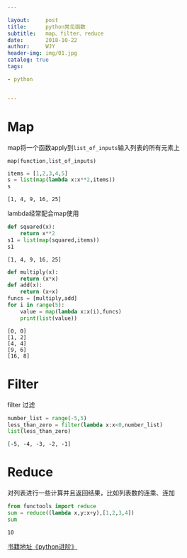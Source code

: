 ```yaml
---

layout:     post
title:      python常见函数
subtitle:   map、filter、reduce
date:       2018-10-22
author:     WJY
header-img: img/01.jpg
catalog: true
tags:

- python


---
```




# Map

map将一个函数apply到`list_of_inputs`输入列表的所有元素上

`map(function,list_of_inputs)`


```python
items = [1,2,3,4,5]
s = list(map(lambda x:x**2,items))
s
```




    [1, 4, 9, 16, 25]



lambda经常配合map使用


```python
def squared(x):
    return x**2
s1 = list(map(squared,items))
s1
```




    [1, 4, 9, 16, 25]




```python
def multiply(x):
    return (x*x)
def add(x):
    return (x+x)
funcs = [multiply,add]
for i in range(5):
    value = map(lambda x:x(i),funcs)
    print(list(value))
```

    [0, 0]
    [1, 2]
    [4, 4]
    [9, 6]
    [16, 8]


# Filter

filter 过滤


```python
number_list = range(-5,5)
less_than_zero = filter(lambda x:x<0,number_list)
list(less_than_zero)
```




    [-5, -4, -3, -2, -1]



# Reduce

对列表进行一些计算并且返回结果，比如列表数的连乘、连加


```python
from functools import reduce
sum = reduce((lambda x,y:x+y),[1,2,3,4])
sum
```




    10



[书籍地址《python进阶》](https://github.com/eastlakeside/interpy-zh)
